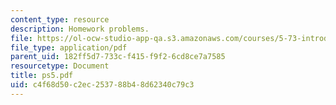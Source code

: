 ```yaml
---
content_type: resource
description: Homework problems.
file: https://ol-ocw-studio-app-qa.s3.amazonaws.com/courses/5-73-introductory-quantum-mechanics-i-fall-2005/c4f68d50c2ec253788b48d62340c79c3_ps5.pdf
file_type: application/pdf
parent_uid: 182ff5d7-733c-f415-f9f2-6cd8ce7a7585
resourcetype: Document
title: ps5.pdf
uid: c4f68d50-c2ec-2537-88b4-8d62340c79c3
---
```

